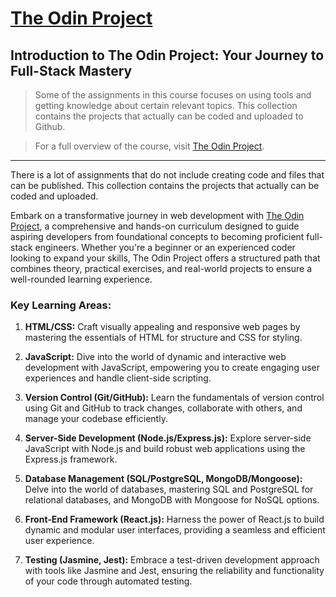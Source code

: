 # [The Odin Project](https://theodinproject.com)

## Introduction to The Odin Project: Your Journey to Full-Stack Mastery

> Some of the assignments in this course focuses on using tools and getting
> knowledge about certain relevant topics. This collection contains the projects
> that actually can be coded and uploaded to Github.

> For a full overview of the course, visit
> [The Odin Project](https://www.theodinproject.com/).

---

There is a lot of assignments that do not include creating code and files that
can be published. This collection contains the projects that actually can be
coded and uploaded.

Embark on a transformative journey in web development with
[The Odin Project](https://www.theodinproject.com/), a comprehensive and
hands-on curriculum designed to guide aspiring developers from foundational
concepts to becoming proficient full-stack engineers. Whether you're a beginner
or an experienced coder looking to expand your skills, The Odin Project offers a
structured path that combines theory, practical exercises, and real-world
projects to ensure a well-rounded learning experience.

### Key Learning Areas:

1. **HTML/CSS:** Craft visually appealing and responsive web pages by mastering
   the essentials of HTML for structure and CSS for styling.

2. **JavaScript:** Dive into the world of dynamic and interactive web
   development with JavaScript, empowering you to create engaging user
   experiences and handle client-side scripting.

3. **Version Control (Git/GitHub):** Learn the fundamentals of version control
   using Git and GitHub to track changes, collaborate with others, and manage
   your codebase efficiently.

4. **Server-Side Development (Node.js/Express.js):** Explore server-side
   JavaScript with Node.js and build robust web applications using the
   Express.js framework.

5. **Database Management (SQL/PostgreSQL, MongoDB/Mongoose):** Delve into the
   world of databases, mastering SQL and PostgreSQL for relational databases,
   and MongoDB with Mongoose for NoSQL options.

6. **Front-End Framework (React.js):** Harness the power of React.js to build
   dynamic and modular user interfaces, providing a seamless and efficient user
   experience.

7. **Testing (Jasmine, Jest):** Embrace a test-driven development approach with
   tools like Jasmine and Jest, ensuring the reliability and functionality of
   your code through automated testing.
